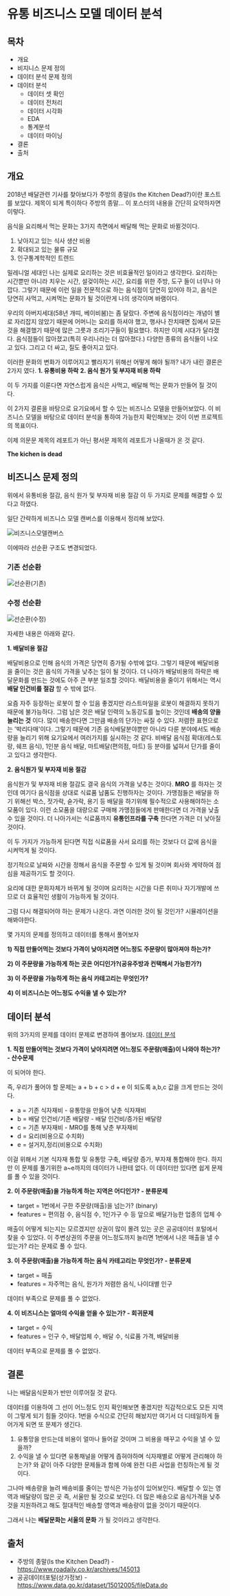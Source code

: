 # 유통 비즈니스 모델 데이터 분석

###  
## 목차
* 개요
* 비지니스 문제 정의
* 데이터 분석 문제 정의
* 데이터 분석
  - 데이터 셋 확인
  - 데이터 전처리
  - 데이터 시각화
  - EDA
  - 통계분석
  - 데이터 마이닝
 * 결론
 * 출처


###  
## 개요

2018년 배달관련 기사를 찾아보다가 주방의 종말(Is the Kitchen Dead?)이란 포스트를 보았다.
제목이 되게 특이하다 주방의 종말...
이 포스터의 내용을 간단히 요약하자면 이렇다.  



음식을 요리해서 먹는 문화는 3가지 측면에서 배달해 먹는 문화로 바뀔것이다.
1. 낮아지고 있는 식사 생산 비용
2. 확대되고 있는 물류 규모
3. 인구통계학적인 트렌드



밀레니얼 세대인 나는 실제로 요리하는 것은 비효율적인 일이라고 생각한다. 요리하는 시간뿐만 아니라 치우는 시간, 설겆이하는 시간, 요리를 위한 주방, 도구 들이 너무나 아깝다. 그렇기 때문에 이런 일을 전문적으로 하는 음식점이 당연히 있어야 하고, 음식은 당연히 사먹고, 시켜먹는 문화가 될 것이란게 나의 생각이며 바램이다.

우리의 아버지세대(58년 개띠, 베이비붐)는 좀 달랐다. 주변에 음식점이라는 개념이 별로 자리잡지 않았기 때문에 어머니는 요리를 하셔야 했고, 행사나 잔치때면 집에서 모든것을 해결했기 때문에 많은 그릇과 조리기구들이 필요했다. 하지만 이제 시대가 달라졌다. 음식점들이 많아졌고(특히 우리나라는 더 많아졌다.) 다양한 종류의 음식들이 나오고 있다. 그리고 더 싸고, 질도 좋아지고 있다.

이러한 문화의 변화가 이루어지고 빨라지기 위해선 어떻게 해야 될까?
내가 내린 결론은 2가지 였다.
__1. 유통비용 하락__
__2. 음식 원가 및 부자재 비용 하락__

이 두 가지를 이룬다면 자연스럽게 음식은 사먹고, 배달해 먹는 문화가 만들어 질 것이다.

이 2가지 결론을 바탕으로 요기요에서 할 수 있는 비즈니스 모델을 만들어보았다. 이 비즈니스 모델을 바탕으로 데이터 분석을 통하여 가능한지 확인해보는 것이 이번 프로젝트의 목표이다.

이제 의문문 제목의 레포트가 아닌 평서문 제목의 레포트가 나올때가 온 것 같다.

__The kichen is dead__


###  
## 비즈니스 문제 정의
위에서 유통비용 절감, 음식 원가 및 부자재 비용 절감 이 두 가지로 문제를 해결할 수 있다고 하였다.

일단 간략하게 비즈니스 모델 캔버스를 이용해서 정리해 보았다.

![비즈니스모델캔버스](./image/canvers.png)

이에따라 선순환 구조도 변경되었다.

### 기존 선순환
![선순환(기존)](image/선순환(기존).png)

### 수정 선순환
![선순환(수정)](./image/선순환(수정).png)

자세한 내용은 아래와 같다.


__1. 배달비용 절감__

배달비용으로 인해 음식의 가격은 당연히 증가될 수밖에 없다.
그렇기 때문에 배달비용을 줄이는 것은 음식의 가격을 낮추는 일이 될 것이다. 더 나아가 배달비용의 하락은 배달문화를 만드는 것에도 아주 큰 부분 일조할 것이다.
배달비용을 줄이기 위해서는 역시 __배달 인건비를 절감__ 할 수 밖에 없다.


요즘 자주 등장하는 로봇이 할 수 있음 좋겠지만 라스트마일을 로봇이 해결하지 못하기 때문에 불가능하다.
그럼 남은 것은 배달 인력의 노동강도를 높이는 것인데 __배송의 양을 늘리는 것__ 이다. 많이 배송한다면 그만큼 배송의 단가는 싸질 수 있다. 저렴한 표현으로는 '박리다매'이다.
그렇기 때문에 기존 음식배달분야뿐만 아니라 다룬 분야에서도 배송량을 늘리기 위해 요기요에서 여러가지를 실시하는 것 같다.
비배달 음식점 확대(레스토랑, 쉐프 음식), 1인분 음식 배달, 마트배달(편의점, 마트) 등 분야를 넓혀서 단가를 줄이고 있다고 생각한다.

__2. 음식원가 및 부자재 비용 절감__

음식원가 및 부자재 비용 절감도 결국 음식의 가격을 낮추는 것이다.
__MRO__ 를 하자는 것인데 여기다 음식점을 상대로 식료품 납품도 진행하자는 것이다.
가맹점들은 배달을 하기 위해선 박스, 젓가락, 숟가락, 용기 등 배달을 하기위해 필수적으로 사용해야하는 소모품이 있다.
이런 소모품을 대량으로 구매해 가맹점들에게 판매한다면 더 가격을 낮출 수 있을 것이다.
더 나아가서는 식료품까지 __유통인프라를 구축__ 한다면 가격은 더 낮아질 것이다.

이 두 가지가 가능하게 된다면 직접 식료품을 사서 요리를 하는 것보다 더 값에 음식을 시켜먹게 될 것이다.

정기적으로 날짜와 시간을 정해서 음식을 주문할 수 있게 될 것이며 회사와 계약하여 점심을 제공하기도 할 것이다.

요리에 대한 문화자체가 바뀌게 될 것이며 요리하는 시간을 다른 취미나 자기개발에 쓰므로 더 효율적인 생활이 가능하게 될 것이다.

그럼 다시 해결되어야 하는 문제가 나온다.
과연 이러한 것이 될 것인가? 시뮬레이션을 해봐야한다.

몇 가지의 문제를 정의하고 데이터를 통해서 풀어보자

__1) 직접 만들어먹는 것보다 가격이 낮아지려면 어느정도 주문량이 많아져야 하는가?__

__2) 이 주문량을 가능하게 하는 곳은 어디인가?(공유주방과 컨택해서 가능한가?)__

__3) 이 주문량을 가능하게 하는 음식 카테고리는 무엇인가?__

__4) 이 비즈니스는 어느정도 수익을 낼 수 있는가?__


###  
## 데이터 분석

위의 3가지의 문제를 데이터 문제로 변경하여 풀어보자. [데이터 분석](./Data_Analysis.ipynb)

__1. 직접 만들어먹는 것보다 가격이 낮아지려면 어느정도 주문량(매출)이 나와야 하는가? - 산수문제__

 이 되어야 한다.

즉, 우리가 풀어야 할 문제는 a + b + c > d + e 이 되도록 a,b,c 값을 크게 만드는 것이다.
  - a = 기존 식자재비 - 유통망을 만들어 낮춘 식자재비
  - b = 배달 인건비/기존 배달량 - 배달 인건비/증가된 배달량
  - c = 기존 부자재비 - MRO를 통해 낮춘 부자재비
  - d = 요리(비용으로 수치화)
  - e = 설거지,정리(비용으로 수치화)

이걸 위해서 기본 식자재 통합 및 유통망 구축, 배달량 증가, 부자재 통합해야 한다. 하지만 이 문제를 풀기위한 a~e까지의 데이터가 나한테 없다. 이 데이터만 있다면 쉽게 문제를 풀 수 있을 것이다.


__2. 이 주문량(매출)을 가능하게 하는 지역은 어디인가? - 분류문제__

- target = 1번에서 구한 주문량(매출)을 넘는가? (binary)
- features = 편의점 수, 음식점 수, 1인가구 수 등 앞으로 배달가능한 업종의 업체 수

매출이 어떻게 되는지는 모르겠지만 상권이 많이 몰려 있는 곳은 공공데이터 포털에서 찾을 수 있었다.
이 주변상권의 주문을 어느정도까지 늘리면 1번에서 나온 매출을 낼 수 있는가? 라는 문제로 풀 수 있다.

__3. 이 주문량(매출)을 가능하게 하는 음식 카테고리는 무엇인가? - 분류문제__
- target = 매출
- features = 자주먹는 음식, 원가가 저렴한 음식, 나이대별 인구

데이터 부족으로 문제를 풀 수 없었다.

__4. 이 비즈니스는 얼마의 수익을 얻을 수 있는가? - 회귀문제__
- target = 수익
- features = 인구 수, 배달업체 수, 배달 수, 식료품 가격, 배달비용

데이터 부족으로 문제를 풀 수 없었다.

###  
## 결론

나는 배달음식문화가 반만 이루어질 것 같다.

데이터를 이용하여 그 선이 어느정도 인지 확인해보면 좋겠지만 직감적으로도 모든 지역이 그렇게 되기 힘들 것이다.
1번을 수식으로 간단히 해놨지만 여기서 더 디테일하게 들어가게 되면 또 문제가 생긴다.

1. 유통망을 만드는데 비용이 얼마나 들어갈 것이며 그 비용을 매꾸고 수익을 낼 수 있을까?
2. 수익을 낼 수 있다면 유통채널을 어떻게 좁혀야하며 식자재별로 어떻게 관리해야 하는가?
와 같이 아주 다양한 문제들과 함께 아예 완전 다른 사업을 런칭하는게 될 것이다.

그나마 배송량을 늘려 배송비를 줄이는 방식은 가능성이 있어보인다. 배달할 수 있는 영역과 배달량이 많은 곳 즉, 서울만 될 것으로 보인다.
더 많은 배송으로 음식가격을 낮추것을 지원하려고 해도 절대적인 배송할 영역과 배송량이 없을 것이기 때문이다.

그래서 나는 __배달문화는 서울의 문화__ 가 될 것이라고 생각한다.

###  
## 출처
* 주방의 종말(Is the Kitchen Dead?) - https://www.roadaily.co.kr/archives/145013
* 공공데이터포털(상가정보) - https://www.data.go.kr/dataset/15012005/fileData.do
